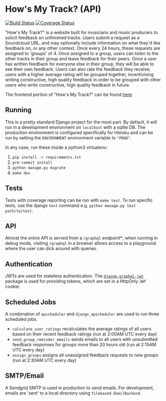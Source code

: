 # How's My Track? (API)
[![Build Status](https://travis-ci.org/RuairiD/howsmytrack-api.svg?branch=master)](https://travis-ci.org/RuairiD/howsmytrack-api) [![Coverage Status](https://coveralls.io/repos/github/RuairiD/howsmytrack-api/badge.svg?branch=master)](https://coveralls.io/github/RuairiD/howsmytrack-api?branch=master)

"How's My Track?" is a website built for musicians and music producers to solicit feedback on unfinished tracks. Users submit a request as a Soundcloud URL, and may optionally include information on what they'd like feedback on, or any other context. Once every 24 hours, these requests are assigned to 'groups' of 4. Once assigned to a group, users can listen to the other tracks in their group and leave feedback for their peers. Once a user has written feedback for everyone else in their group, they will be able to see their own feedback. Users can also rate the feedback they receive; users with a higher average rating will be grouped together, incentivising writing constructive, high quality feedback in order to be grouped with other users who write constructive, high quality feedback in future.

The frontend portion of "How's My Track?" can be found [here](https://github.com/ruairid/howsmytrack-web).

## Running
This is a pretty standard Django project for the most part. By default, it will run in a development environment on `localhost` with a sqlite DB. The production environment is configured specifically for Heroku and can be run by setting the `ENVIRONMENT` environment variable to `"PROD"`.

In any case, run these inside a python3 virtualenv:

 1. `pip install -r requirements.txt`
 2. `pre-commit install`
 3. `python manage.py migrate`
 4. `make dev`

## Tests
Tests with coverage reporting can be run with `make test`. To run specific tests, use the django `test` command e.g. `python manage.py test path/to/test`.

## API
Almost the entire API is served from a `/graphql` endpoint*; when running in debug mode, visiting `/graphql` in a browser allows access to a playground where the user can dick around with queries.

## Authentication
JWTs are used for stateless authentication. The [`django-graphql-jwt`](https://github.com/flavors/django-graphql-jwt) package is used for providing tokens, which are set in a HttpOnly `JWT` cookie.

## Scheduled Jobs
A combination of `apscheduler` and `django_apscheduler` are used to run three scheduled jobs.
* `calculate_user_ratings` recalculates the average ratings of all users based on their recent feedback ratings (run at 2:00AM UTC every day)
* `send_group_reminder_emails` sends emails to all users with unsubmitted feedback responses for groups more than 20 hours old (run at 2:15AM UTC every day)
* `assign_groups` assigns all unassigned feedback requests to new groups (run at 2:30AM UTC every day)

## SMTP/Email
A Sendgrid SMTP is used in production to send emails. For development, emails are 'sent' to a local directory using `filebased.EmailBackend`.
